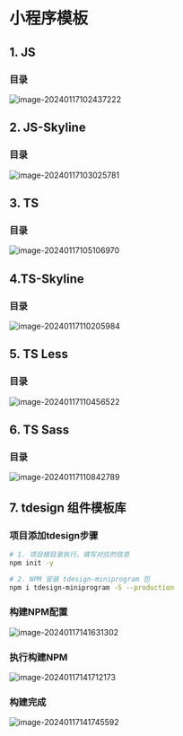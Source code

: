 # 小程序模板

## 1. JS

### 目录

![image-20240117102437222](images/image-20240117102437222.png)



## 2. JS-Skyline

### 目录

![image-20240117103025781](images/image-20240117103025781.png)



## 3. TS

### 目录

![image-20240117105106970](images/image-20240117105106970.png)



## 4.TS-Skyline

### 目录

![image-20240117110205984](images/image-20240117110205984.png)



## 5. TS Less

### 目录

![image-20240117110456522](images/image-20240117110456522.png)



## 6. TS Sass

### 目录

![image-20240117110842789](images/image-20240117110842789.png)



## 7. tdesign 组件模板库

### 项目添加tdesign步骤

```sh
# 1. 项目根目录执行，填写对应的信息
npm init -y

# 2. NPM 安装 tdesign-miniprogram 包
npm i tdesign-miniprogram -S --production
```

### 构建NPM配置

![image-20240117141631302](images/image-20240117141631302.png)

### 执行构建NPM

![image-20240117141712173](images/image-20240117141712173.png)

### 构建完成

![image-20240117141745592](images/image-20240117141745592.png)























































































































































